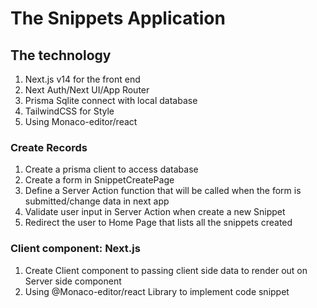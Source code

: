 # The Snippets Application

## The technology

1. Next.js v14 for the front end
2. Next Auth/Next UI/App Router
3. Prisma Sqlite connect with local database
4. TailwindCSS for Style
5. Using Monaco-editor/react

### Create Records

1. Create a prisma client to access database
2. Create a form in SnippetCreatePage
3. Define a Server Action function that will be called when the form is submitted/change data in next app
4. Validate user input in Server Action when create a new Snippet
5. Redirect the user to Home Page that lists all the snippets created

### Client component: Next.js

1. Create Client component to passing client side data to render out on Server side component
2. Using @Monaco-editor/react Library to implement code snippet
